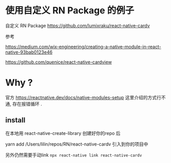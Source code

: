 

# 使用自定义 RN Package 的例子

自定义 RN Package  https://github.com/lumixraku/react-native-cardv

参考

https://medium.com/wix-engineering/creating-a-native-module-in-react-native-93bab0123e46

https://github.com/quenice/react-native-cardview

# Why ?
官方 https://reactnative.dev/docs/native-modules-setup  这里介绍的方式行不通, 存在报错循环 .


## install
在本地用 react-native-create-library 创建好你的repo 后

yarn add /Users/lilin/repos/RN/react-native-cardv 引入到你的项目中

另外仍然需要手动link  `npx react-native link react-native-cardv`